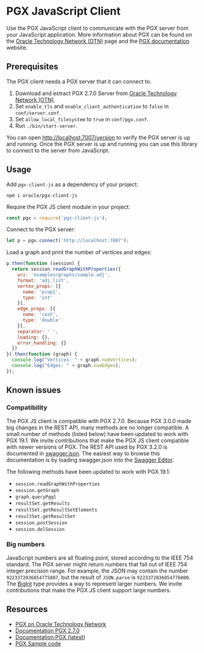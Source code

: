 # PGX JavaScript Client

Use the PGX JavaScript client to communicate with the PGX server from your JavaScript application.
More information about PGX can be found on the [Oracle Technology Network (OTN)](https://www.oracle.com/technetwork/oracle-labs/parallel-graph-analytix/overview/index.html) page and the [PGX documentation](https://docs.oracle.com/cd/E56133_01/latest/) website.

## Prerequisites

The PGX client needs a PGX server that it can connect to.

1. Download and extract PGX 2.7.0 Server from [Oracle Technology Network (OTN)](https://www.oracle.com/technetwork/oracle-labs/parallel-graph-analytix/downloads/index.html).
2. Set `enable_tls` and `enable_client_authentication` to `false` in `conf/server.conf`.
3. Set `allow_local_filesystem` to `true` in `conf/pgx.conf`.
4. Run `./bin/start-server`.

You can open [http://localhost:7007/version](http://localhost:7007/version) to verify the PGX server is up and running.
Once the PGX server is up and running you can use this library to connect to the server from JavaScript.

## Usage

Add `pgx-client-js` as a dependency of your project:

```
npm i oracle/pgx-client-js
```

Require the PGX JS client module in your project:

```js
const pgx = require('pgx-client-js');
```

Connect to the PGX server:

```js
let p = pgx.connect('http://localhost:7007');
```

Load a graph and print the number of vertices and edges:

```js
p.then(function (session) {
  return session.readGraphWithProperties({
    uri: 'examples/graphs/sample.adj',
    format: 'adj_list',
    vertex_props: [{
      name: 'prop1',
      type: 'int'
    }],
    edge_props: [{
      name: 'cost',
      type: 'double'
    }],
    separator: ' ',
    loading: {},
    error_handling: {}
  })
}).then(function (graph) {
  console.log("Vertices: " + graph.numVertices);
  console.log("Edges: " + graph.numEdges);
});
```

## Known issues

### Compatibility

The PGX JS client is compatible with PGX 2.7.0.
Because PGX 3.0.0 made big changes in the REST API, many methods are no longer compatible.
A small number of methods (listed below) have been updated to work with PGX 19.1.
We invite contributions that make the PGX JS client compatible with newer versions of PGX.
The REST API used by PGX 3.2.0 is documented in [swagger.json](https://docs.oracle.com/cd/E56133_01/latest/swagger/swagger.json).
The easiest way to browse this documentation is by loading swagger.json into the [Swagger Editor](https://editor.swagger.io).

The following methods have been updated to work with PGX 19.1:

- `session.readGraphWithProperties`
- `session.getGraph`
- `graph.queryPgql`
- `resultSet.getResults`
- `resultSet.getResultSetElements`
- `resultSet.getResultSet`
- `session.postSession`
- `session.delSession`

### Big numbers

JavaScript numbers are all floating point, stored according to the IEEE 754 standard.
The PGX server might return numbers that fall out of IEEE 754 integer precision range.
For example, the JSON may contain the number `9223372036854775807`, but the result of `JSON.parse` is `9223372036854776000`.
The [BigInt](https://developer.mozilla.org/en-US/docs/Web/JavaScript/Reference/Global_Objects/BigInt) type provides a way to represent larger numbers.
We invite contributions that make the PGX JS client support large numbers.

## Resources

* [PGX on Oracle Technology Network](https://www.oracle.com/technetwork/oracle-labs/parallel-graph-analytix/overview/index.html)
* [Documentation PGX 2.7.0](https://docs.oracle.com/cd/E56133_01/2.7.0/index.html)
* [Documentation PGX (latest)](https://docs.oracle.com/cd/E56133_01/latest/index.html)
* [PGX Sample code](https://github.com/oracle/pgx-samples)
